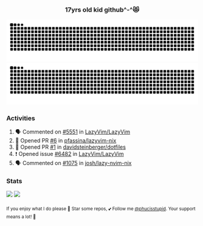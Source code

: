 <h3 align="center">17yrs old kid github^-^😻</h3>

![GitHub Contribution Grid Snake (Dark)](https://raw.githubusercontent.com/phucisstupid/phucisstupid/output/catppuccin-mocha.svg#gh-dark-mode-only)
![GitHub Contribution Grid Snake (Light)](https://raw.githubusercontent.com/phucisstupid/phucisstupid/output/github-contribution-grid-snake.svg#gh-light-mode-only)

### Activities

<!--START_SECTION:activity-->
1. 🗣 Commented on [#5551](https://github.com/LazyVim/LazyVim/pull/5551#issuecomment-3315965919) in [LazyVim/LazyVim](https://github.com/LazyVim/LazyVim)
2. 💪 Opened PR [#6](https://github.com/pfassina/lazyvim-nix/pull/6) in [pfassina/lazyvim-nix](https://github.com/pfassina/lazyvim-nix)
3. 💪 Opened PR [#1](https://github.com/davidsteinberger/dotfiles/pull/1) in [davidsteinberger/dotfiles](https://github.com/davidsteinberger/dotfiles)
4. ❗ Opened issue [#6482](https://github.com/LazyVim/LazyVim/issues/6482) in [LazyVim/LazyVim](https://github.com/LazyVim/LazyVim)
5. 🗣 Commented on [#1075](https://github.com/josh/lazy-nvim-nix/issues/1075#issuecomment-3314574781) in [josh/lazy-nvim-nix](https://github.com/josh/lazy-nvim-nix)
<!--END_SECTION:activity-->

### Stats

<div>
  <img width=400 src="https://github-readme-stats.vercel.app/api?username=phucisstupid&show_icons=true&theme=catppuccin_mocha"/>
  <img width=400 src="https://github-readme-stats.vercel.app/api/top-langs?username=phucisstupid&layout=compact&theme=catppuccin_mocha&card_width=395"/>
</div>

<sub>If you enjoy what I do please 🌟 Star some repos, 💕 Follow me [@phucisstupid](https://github.com/phucisstupid). Your support means a lot! 🥰
